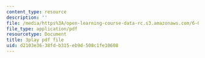 ```yaml
---
content_type: resource
description: ''
file: /media/https%3A/open-learning-course-data-rc.s3.amazonaws.com/6-01sc-introduction-to-electrical-engineering-and-computer-science-i-spring-2011/d2103e3638fdb315eb9d508c1fe10608_sNLB6_ZIfX0.pdf
file_type: application/pdf
resourcetype: Document
title: 3play pdf file
uid: d2103e36-38fd-b315-eb9d-508c1fe10608
---
```

